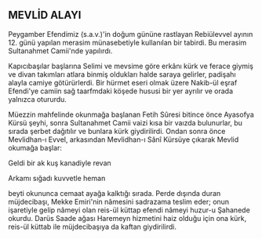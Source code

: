 ## MEVLİD ALAYI

Peygamber Efendimiz (s.a.v.)'in doğum gününe rastlayan Rebiülevvel ayının 12. günü yapılan merasim münasebetiyle kullanılan bir tabirdi. Bu merasim Sultanahmet Camii'nde yapılırdı.

Kapıcıbaşılar başlarına Selimi ve mevsi­me göre erkânı kürk ve ferace giymiş ve divan takımları atlara binmiş oldukları halde saraya gelirler, padişahı alayla camiye götürürlerdi. Bir hürmet eseri olmak üzere Nakib-ül eşraf Efendi'ye camiin sağ taarfmdaki köşede hu­susi bir yer ayrılır ve orada yalnızca otururdu.

Müezzin mahfelinde okunmağa başlanan Fetih Sûresi bitince önce Ayasofya Kürsü şeyhi, sonra Sultanahmet Camii vaizi kısa bir vaızda bulunurlar, bu sırada şerbet dağıtılır ve bunlara kürk giydirilirdi. Ondan sonra ön­ce Mevlidhan-ı Evvel, arkasından Mevlidhan-ı Sânî Kürsüye çıkarak Mevlid okumağa başlar:

Geldi bir ak kuş kanadiyle revan

Arkamı sığadı kuvvetle heman

beyti okununca cemaat ayağa kalktığı sırada. Perde dışında duran müjdecibaşı, Mekke Emiri'nin nâmesini sadrazama teslim eder; onun işaretiyle gelip nâmeyi olan reis-ül küttap efendi nâmeyi huzur-u Şahanede okurdu. Darüs Saade ağası Haremeyn hizmetini haiz ol­duğu için ona kürk, reis-ül küttab ile müjdecibaşıya da kaftan giydirilirdi.
